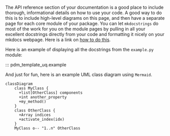 The API reference section of your documentation is a good place to include thorough, informational details on how to
use your code. A good way to do this is to include high-level diagrams on this page, and then have a separate page for 
each core module of your package. You can let `mkdocstrings` do most of the work for you on the module pages by pulling
in all your excellent docstrings directly from your code and formatting it nicely on your mkdocs webpage. Here is
a link on [how to do this](https://mkdocstrings.github.io/usage/).

Here is an example of displaying all the docstrings from the `example.py` module:

::: pdm_template_uq.example

And just for fun, here is an example UML class diagram using `Mermaid`.

``` mermaid
classDiagram
    class MyClass {
      +list[OtherClass] components
      +int another_property
      +my_method()
    }
    class OtherClass {
      +Array indices
      +activate_index(idx)
    }
    MyClass o-- "1..n" OtherClass
```